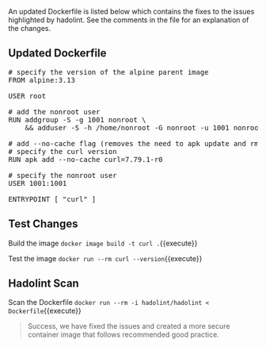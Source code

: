An updated Dockerfile is listed below which contains the fixes to the issues highlighted by hadolint. See the comments in the file for an explanation of the changes.

## Updated Dockerfile

<pre class="file" data-filename="Dockerfile" data-target="replace">
# specify the version of the alpine parent image
FROM alpine:3.13

USER root

# add the nonroot user
RUN addgroup -S -g 1001 nonroot \
    && adduser -S -h /home/nonroot -G nonroot -u 1001 nonroot

# add --no-cache flag (removes the need to apk update and rm /var/cache/apk/*)
# specify the curl version
RUN apk add --no-cache curl=7.79.1-r0

# specify the nonroot user
USER 1001:1001

ENTRYPOINT [ "curl" ]
</pre>

## Test Changes

Build the image `docker image build -t curl .`{{execute}}

Test the image `docker run --rm curl --version`{{execute}}

## Hadolint Scan

Scan the Dockerfile `docker run --rm -i hadolint/hadolint < Dockerfile`{{execute}}

> Success, we have fixed the issues and created a more secure container image that follows recommended good practice.